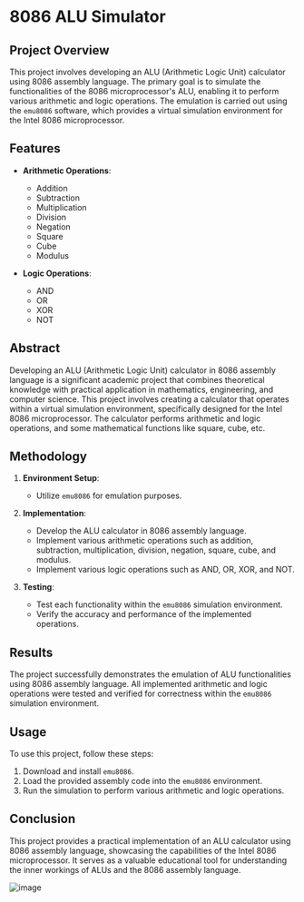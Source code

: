 # 8086 ALU Simulator

## Project Overview

This project involves developing an ALU (Arithmetic Logic Unit) calculator using 8086 assembly language. The primary goal is to simulate the functionalities of the 8086 microprocessor's ALU, enabling it to perform various arithmetic and logic operations. The emulation is carried out using the `emu8086` software, which provides a virtual simulation environment for the Intel 8086 microprocessor.

## Features

- **Arithmetic Operations**:
  - Addition
  - Subtraction
  - Multiplication
  - Division
  - Negation
  - Square
  - Cube
  - Modulus

- **Logic Operations**:
  - AND
  - OR
  - XOR
  - NOT

## Abstract

Developing an ALU (Arithmetic Logic Unit) calculator in 8086 assembly language is a significant academic project that combines theoretical knowledge with practical application in mathematics, engineering, and computer science. This project involves creating a calculator that operates within a virtual simulation environment, specifically designed for the Intel 8086 microprocessor. The calculator performs arithmetic and logic operations, and some mathematical functions like square, cube, etc.

## Methodology

1. **Environment Setup**:
   - Utilize `emu8086` for emulation purposes.
   
2. **Implementation**:
   - Develop the ALU calculator in 8086 assembly language.
   - Implement various arithmetic operations such as addition, subtraction, multiplication, division, negation, square, cube, and modulus.
   - Implement various logic operations such as AND, OR, XOR, and NOT.

3. **Testing**:
   - Test each functionality within the `emu8086` simulation environment.
   - Verify the accuracy and performance of the implemented operations.

## Results

The project successfully demonstrates the emulation of ALU functionalities using 8086 assembly language. All implemented arithmetic and logic operations were tested and verified for correctness within the `emu8086` simulation environment.

## Usage

To use this project, follow these steps:

1. Download and install `emu8086`.
2. Load the provided assembly code into the `emu8086` environment.
3. Run the simulation to perform various arithmetic and logic operations.

## Conclusion

This project provides a practical implementation of an ALU calculator using 8086 assembly language, showcasing the capabilities of the Intel 8086 microprocessor. It serves as a valuable educational tool for understanding the inner workings of ALUs and the 8086 assembly language.

![image](https://github.com/17himanshu/8086-Assembly-Calculator/assets/96365482/258668b7-b40a-44c3-8311-cfc928a1051d)



